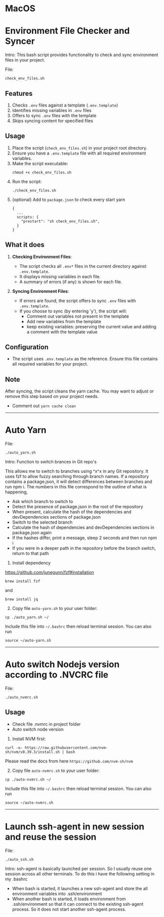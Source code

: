 # MacOS

# Environment File Checker and Syncer

Intro: This bash script provides functionality to check and sync environment files in your project.

File:
```
check_env_files.sh
```


## Features

1. Checks `.env` files against a template (`.env.template`)
2. Identifies missing variables in `.env` files
3. Offers to sync `.env` files with the template
4. Skips syncing content for specified files

## Usage

1. Place the script (`check_env_files.sh`) in your project root directory.
2. Ensure you have a `.env.template` file with all required environment variables.
3. Make the script executable:
   ```
   chmod +x check_env_files.sh
   ```
4. Run the script:
   ```
   ./check_env_files.sh
   ```
5. (optional) Add to `package.json` to check every start yarn
    ```
    {
      ...
      scripts: {
        "prestart": "sh check_env_files.sh",
      }
    }
    ```

## What it does

1. **Checking Environment Files**:
   - The script checks all `.env*` files in the current directory against `.env.template`.
   - It displays missing variables in each file.
   - A summary of errors (if any) is shown for each file.

2. **Syncing Environment Files**:
   - If errors are found, the script offers to sync `.env` files with `.env.template`.
   - If you choose to sync (by entering 'y'), the script will:
     - Comment out variables not present in the template
     - Add new variables from the template
     - keep existing variables: preserving the current value and adding a comment with the template value

## Configuration

- The script uses `.env.template` as the reference. Ensure this file contains all required variables for your project.

## Note

After syncing, the script cleans the yarn cache. You may want to adjust or remove this step based on your project needs.

- Comment out `yarn cache clean`

--------------------------
# Auto Yarn

File:
```
./auto_yarn.sh
```

Intro: Function to switch brances in Git repo's

This allows me to switch to branches using ^x^x in any Git repository. It
uses fzf to allow fuzzy searching through branch names. If a repository contains
a package.json, it will detect differences between branches and run npm i.
The numbers in this file correspond to the outline of what is happening,

- Ask which branch to switch to
- Detect the presence of package.json in the root of the repository
- When present, calculate the hash of the dependencies and devDependencies sections of package.json
- Switch to the selected branch
- Calculate the hash of dependencies and devDependencies sections in package.json again
- If the hashes differ, print a message, sleep 2 seconds and then run npm i
- If you were in a deeper path in the repository before the branch switch, return to that path

1. Install dependency

https://github.com/junegunn/fzf#installation

```
brew install fzf
```

and

```
brew install jq
```

2. Copy file `auto-yarn.sh` to your user folder:

```
cp ./auto_yarn.sh ~/
```

Include this file into `~/.bashrc` then reload terminal session. You can also run

```
source ~/auto-yarn.sh
```

--------------------------
# Auto switch Nodejs version according to .NVCRC file

File:
```
./auto_nvmrc.sh
```

## Usage

- Check file .nvmrc in project folder
- Auto switch node version

1. Install NVM first:

```
curl -o- https://raw.githubusercontent.com/nvm-sh/nvm/v0.39.3/install.sh | bash
```

Please read the docs from here `https://github.com/nvm-sh/nvm`

2. Copy file `auto-nvmrc.sh` to your user folder:

```
cp ./auto-nvmrc.sh ~/
```

Include this file into `~/.bashrc` then reload terminal session. You can also run

```
source ~/auto-nvmrc.sh
```

--------------------------
# Launch ssh-agent in new session and reuse the session
File:
```
./auto_ssh.sh
```

Intro: ssh-agent is basically launched per session. So I usually reuse one session across all other terminals. 
To do this i have the following setting in my .bashrc

- When bash is started, it launches a new ssh-agent and store the all environment variables into .ssh/environment
- When another bash is started, it loads environment from .ssh/environment so that it can connect to the existing ssh-agent process. So it does not start another ssh-agent process.
